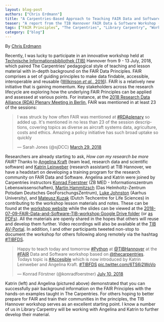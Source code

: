 ```yaml
---
layout: blog-post
authors: ["Chris Erdmann"]
title: "A Carpentries-Based Approach to Teaching FAIR Data and Software Principles"
teaser: "A report from the TIB Hannover FAIR Data & Software Workshop (9-13 July, 2018)"
tags: [“FAIR Principles”, "The Carpentries", "Library Carpentry", "Workshops"]
category: ["blog"]
---
```


By [Chris Erdmann](https://twitter.com/libcce)

Recently, I was lucky to participate in an innovative workshop held at [Technische Informationsbibliothek 
(TIB)](https://www.tib.eu/en/) Hannover from 9 - 13 July, 2018, which paired The Carpentries’ pedagogical 
style of teaching and lesson material with in-depth background on the FAIR Data Principles. FAIR comprises a 
set of guiding principles to make data findable, accessible, interoperable and reusable 
([Wilkinson _et al._, 2016](https://doi.org/10.1038/sdata.2016.18)). FAIR is a relatively new initiative 
that is gaining momentum. Key stakeholders across the research lifecycle are exploring how the underlying 
FAIR Principles can be applied and assessed at various points. For instance, at the [2018 Research Data Alliance (RDA) 
Plenary Meeting in Berlin](https://www.rd-alliance.org/plenaries/rda-eleventh-plenary-meeting-berlin-germany), 
FAIR was mentioned in at least 23 of the sessions:

<blockquote class="twitter-tweet" data-lang="en"><p lang="en" dir="ltr">I was struck by how often FAIR was mentioned at <a href="https://twitter.com/hashtag/RDAplenary?src=hash&amp;ref_src=twsrc%5Etfw">#RDAplenary</a> so added up. It&#39;s mentioned in no less than 23 of the session descriptions, covering topics as diverse as aircraft systems data, agriculture, costs and ethics. Amazing a policy initiative has such broad uptake so quickly</p>&mdash; Sarah Jones (@sjDCC) <a href="https://twitter.com/sjDCC/status/979260449303814144?ref_src=twsrc%5Etfw">March 29, 2018</a></blockquote>
<script async src="https://platform.twitter.com/widgets.js" charset="utf-8"></script>

Researchers are already starting to ask, _How can my research be more FAIR?_ Thanks to 
[Angelina Kraft](https://www.tib.eu/en/research-development/non-textual-materials/focus-of-work/research-data/) 
(team lead, research data and scientific software) and 
[Katrin Leinweber](https://www.tib.eu/en/research-development/non-textual-materials/focus-of-work/scientific-software/) 
(research assistant) at TIB Hannover, we have a headstart on developing a training program for the research community on 
FAIR Data and Software. Angelina and Katrin were joined by Carpentries instructors 
[Konrad Foerstner](https://twitter.com/konradfoerstner) (ZB MED - Informationszentrum Lebenswissenschaften), 
[Martin Hammitzsch](https://twitter.com/mrtnhmtz) (Das Helmholtz-Zentrum Potsdam Deutsches GeoForschungsZentrum), 
[Luke Johnston](https://twitter.com/lwjohnst) (Aarhus University), and [Mateusz Kuzak](https://twitter.com/matkuzak) 
(Dutch Techcentre for Life Sciences) in contributing to the workshop lesson materials and notes. These  can be 
found at the [workshop website](https://tibhannover.github.io/2018-07-09-FAIR-Data-and-Software/) while the slides can be 
viewed at the [2018-07-09-FAIR-Data-and-Software-TIB-workshop Google Drive folder](https://drive.google.com/drive/folders/1JO-0SjKw52ICbNSHZuqdXjdIZIrh3Alp) 
(or [as PDFs](https://tib.eu/cloud/s/tXSt3j7Bg3ySdXY)). All the materials are openly shared in the hopes that others will 
reuse and develop them further. Video recordings will also be available at the [TIB AV-Portal](https://av.tib.eu/). In 
addition, I and other participants tweeted non-stop to document the workshop for others following along remotely via the 
hashtag [#TIBFDS](https://twitter.com/search?f=tweets&vertical=default&q=%23TIBFDS&src=typd).

<blockquote class="twitter-tweet" data-lang="en"><p lang="en" dir="ltr">Happy to teach today and tomorrow <a href="https://twitter.com/hashtag/Python?src=hash&amp;ref_src=twsrc%5Etfw">#Python</a> at <a href="https://twitter.com/TIBHannover?ref_src=twsrc%5Etfw">@TIBHannover</a> at the <a href="https://twitter.com/hashtag/FAIR?src=hash&amp;ref_src=twsrc%5Etfw">#FAIR</a> Data and Software workshop based on <a href="https://twitter.com/thecarpentries?ref_src=twsrc%5Etfw">@thecarpentries</a>. Todays topic is <a href="https://twitter.com/hashtag/Accesible?src=hash&amp;ref_src=twsrc%5Etfw">#Accesible</a> which is now introduced by Katrin Leinweber and Angelina Kraft. <a href="https://twitter.com/hashtag/TIBFDS?src=hash&amp;ref_src=twsrc%5Etfw">#TIBFDS</a> <a href="https://t.co/6TS6j2WoVo">pic.twitter.com/6TS6j2WoVo</a></p>&mdash; Konrad Förstner (@konradfoerstner) <a href="https://twitter.com/konradfoerstner/status/1016583405612552192?ref_src=twsrc%5Etfw">July 10, 2018</a></blockquote>
<script async src="https://platform.twitter.com/widgets.js" charset="utf-8"></script>

Katrin (left) and Angelina (pictured above) demonstrated that you can successfully pair background information on the 
FAIR Principles with the hands-on examples taught in The Carpentries. For others hoping to better prepare for FAIR and 
train their communities in the principles, the TIB Hannover workshop serves as an excellent starting point. I know a 
number of us in Library Carpentry will be working with Angelina and Katrin to further develop their material.
